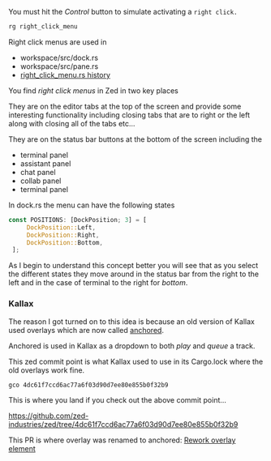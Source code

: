 
You must hit the *Control* button to simulate activating a `right click.`


```rust
rg right_click_menu
```

Right click menus are used in
- workspace/src/dock.rs
- workspace/src/pane.rs
- [right_click_menu.rs history](https://github.com/zed-industries/zed/commits/main/crates/ui/src/components/right_click_menu.rs)

You find *right click menus* in Zed in two key places

They are on the editor tabs at the top of the screen and provide some interesting functionality including closing tabs that are to right or the left along with closing all of the tabs etc...

They are on the status bar buttons at the bottom of the screen including the

- terminal panel
- assistant panel
- chat panel
- collab panel
- terminal panel

In dock.rs the menu can have the following states

```rust
const POSITIONS: [DockPosition; 3] = [
     DockPosition::Left,
     DockPosition::Right,
     DockPosition::Bottom,
 ];
```

As I begin to understand this concept better you will see that as you select
the different states they move around in the status bar from the right to the
left and in the case of terminal to the right for *bottom*.

### Kallax

The reason I got turned on to this idea is because an old version of Kallax
used overlays which are now called [anchored](https://github.com/zed-industries/zed/blob/main/crates/gpui/src/elements/anchored.rs).

Anchored is used in Kallax as a dropdown to both *play* and *queue* a track.

This zed commit point is what Kallax used to use in its Cargo.lock where the
old overlays work fine.

```rust
gco 4dc61f7ccd6ac77a6f03d90d7ee80e855b0f32b9
```

This is where you land if you check out the above commit point...

https://github.com/zed-industries/zed/tree/4dc61f7ccd6ac77a6f03d90d7ee80e855b0f32b9

This PR is where overlay was renamed to anchored: [Rework overlay element](https://github.com/zed-industries/zed/pull/9911)
